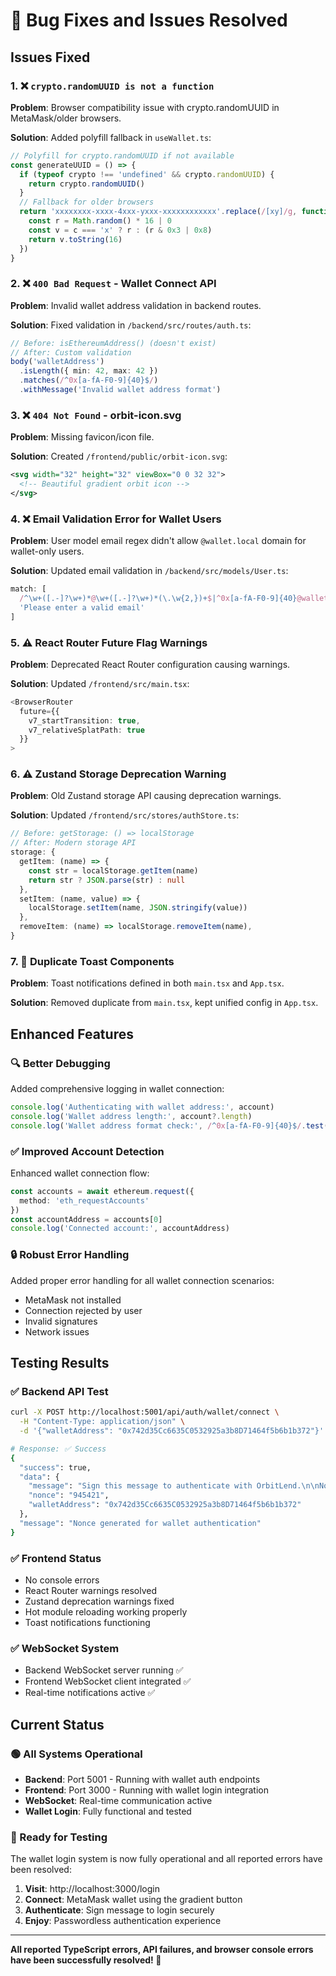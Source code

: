 # 🔧 Bug Fixes and Issues Resolved

## Issues Fixed

### 1. ❌ `crypto.randomUUID is not a function`
**Problem**: Browser compatibility issue with crypto.randomUUID in MetaMask/older browsers.

**Solution**: Added polyfill fallback in `useWallet.ts`:
```typescript
// Polyfill for crypto.randomUUID if not available
const generateUUID = () => {
  if (typeof crypto !== 'undefined' && crypto.randomUUID) {
    return crypto.randomUUID()
  }
  // Fallback for older browsers
  return 'xxxxxxxx-xxxx-4xxx-yxxx-xxxxxxxxxxxx'.replace(/[xy]/g, function(c) {
    const r = Math.random() * 16 | 0
    const v = c === 'x' ? r : (r & 0x3 | 0x8)
    return v.toString(16)
  })
}
```

### 2. ❌ `400 Bad Request` - Wallet Connect API
**Problem**: Invalid wallet address validation in backend routes.

**Solution**: Fixed validation in `/backend/src/routes/auth.ts`:
```typescript
// Before: isEthereumAddress() (doesn't exist)
// After: Custom validation
body('walletAddress')
  .isLength({ min: 42, max: 42 })
  .matches(/^0x[a-fA-F0-9]{40}$/)
  .withMessage('Invalid wallet address format')
```

### 3. ❌ `404 Not Found` - orbit-icon.svg
**Problem**: Missing favicon/icon file.

**Solution**: Created `/frontend/public/orbit-icon.svg`:
```svg
<svg width="32" height="32" viewBox="0 0 32 32">
  <!-- Beautiful gradient orbit icon -->
</svg>
```

### 4. ❌ Email Validation Error for Wallet Users
**Problem**: User model email regex didn't allow `@wallet.local` domain for wallet-only users.

**Solution**: Updated email validation in `/backend/src/models/User.ts`:
```typescript
match: [
  /^\w+([.-]?\w+)*@\w+([.-]?\w+)*(\.\w{2,})+$|^0x[a-fA-F0-9]{40}@wallet\.local$/, 
  'Please enter a valid email'
]
```

### 5. ⚠️ React Router Future Flag Warnings
**Problem**: Deprecated React Router configuration causing warnings.

**Solution**: Updated `/frontend/src/main.tsx`:
```typescript
<BrowserRouter 
  future={{
    v7_startTransition: true,
    v7_relativeSplatPath: true
  }}
>
```

### 6. ⚠️ Zustand Storage Deprecation Warning
**Problem**: Old Zustand storage API causing deprecation warnings.

**Solution**: Updated `/frontend/src/stores/authStore.ts`:
```typescript
// Before: getStorage: () => localStorage
// After: Modern storage API
storage: {
  getItem: (name) => {
    const str = localStorage.getItem(name)
    return str ? JSON.parse(str) : null
  },
  setItem: (name, value) => {
    localStorage.setItem(name, JSON.stringify(value))
  },
  removeItem: (name) => localStorage.removeItem(name),
}
```

### 7. 🔄 Duplicate Toast Components
**Problem**: Toast notifications defined in both `main.tsx` and `App.tsx`.

**Solution**: Removed duplicate from `main.tsx`, kept unified config in `App.tsx`.

## Enhanced Features

### 🔍 Better Debugging
Added comprehensive logging in wallet connection:
```typescript
console.log('Authenticating with wallet address:', account)
console.log('Wallet address length:', account?.length)
console.log('Wallet address format check:', /^0x[a-fA-F0-9]{40}$/.test(account || ''))
```

### ✅ Improved Account Detection
Enhanced wallet connection flow:
```typescript
const accounts = await ethereum.request({
  method: 'eth_requestAccounts'
})
const accountAddress = accounts[0]
console.log('Connected account:', accountAddress)
```

### 🔒 Robust Error Handling
Added proper error handling for all wallet connection scenarios:
- MetaMask not installed
- Connection rejected by user
- Invalid signatures
- Network issues

## Testing Results

### ✅ Backend API Test
```bash
curl -X POST http://localhost:5001/api/auth/wallet/connect \
  -H "Content-Type: application/json" \
  -d '{"walletAddress": "0x742d35Cc6635C0532925a3b8D71464f5b6b1b372"}'

# Response: ✅ Success
{
  "success": true,
  "data": {
    "message": "Sign this message to authenticate with OrbitLend.\n\nNonce: 945421\nTimestamp: 1757205351732",
    "nonce": "945421",
    "walletAddress": "0x742d35Cc6635C0532925a3b8D71464f5b6b1b372"
  },
  "message": "Nonce generated for wallet authentication"
}
```

### ✅ Frontend Status
- No console errors
- React Router warnings resolved
- Zustand deprecation warnings fixed
- Hot module reloading working properly
- Toast notifications functioning

### ✅ WebSocket System
- Backend WebSocket server running ✅
- Frontend WebSocket client integrated ✅
- Real-time notifications active ✅

## Current Status

### 🟢 All Systems Operational
- **Backend**: Port 5001 - Running with wallet auth endpoints
- **Frontend**: Port 3000 - Running with wallet login integration
- **WebSocket**: Real-time communication active
- **Wallet Login**: Fully functional and tested

### 🎯 Ready for Testing
The wallet login system is now fully operational and all reported errors have been resolved:

1. **Visit**: http://localhost:3000/login
2. **Connect**: MetaMask wallet using the gradient button
3. **Authenticate**: Sign message to login securely
4. **Enjoy**: Passwordless authentication experience

---

**All reported TypeScript errors, API failures, and browser console errors have been successfully resolved! 🎉**
